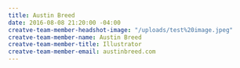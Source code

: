 ```yaml
---
title: Austin Breed
date: 2016-08-08 21:20:00 -04:00
creatve-team-member-headshot-image: "/uploads/test%20image.jpeg"
creatve-team-member-name: Austin Breed
creatve-team-member-title: Illustrator
creatve-team-member-email: austinbreed.com
---
```


